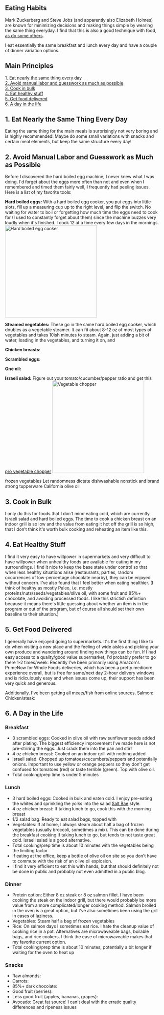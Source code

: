 ## Eating Habits
Mark Zuckerberg and Steve Jobs (and apparently also Elizabeth Holmes) are known for minimizing decisions and making things simple by wearing the same thing everyday. I find that this is also a good technique with food, [as do some others](https://www.theatlantic.com/family/archive/2019/03/eating-the-same-thing-lunch-meal/584347/). 

I eat essentially the same breakfast and lunch every day and have a couple of dinner variation options. 

## Main Principles
[1. Eat nearly the same thing every day](#1-eat-nearly-the-same-thing-every-day)<br>
[2. Avoid manual labor and guesswork as much as possible](#2-avoid-manual-labor-and-guesswork-as-much-as-possible)<br>
[3. Cook in bulk](#3-cook-in-bulk)<br>
[4. Eat healthy stuff](#4-eat-healthy-stuff)<br>
[5. Get food delivered](#5-get-food-delivered)<br>
[6. A day in the life](#6-a-day-in-the-life)<br>

## 1. Eat Nearly the Same Thing Every Day
Eating the same thing for the main meals is surprisingly not very boring and is highly recommended. Maybe do some small variations with snacks and certain meal elements, but keep the same structure every day! 

## 2. Avoid Manual Labor and Guesswork as Much as Possible
Before I discovered the hard boiled egg machine, I never knew what I was doing. I'd forget about the eggs more often than not and even when I remembered and timed them fairly well, I frequently had peeling issues. Here is a list of my favorite tools: 

**Hard boiled eggs:** With a hard boiled egg cooker, you put eggs into little slots, fill up a measuring cup up to the right level, and flip the switch. No waiting for water to boil or forgetting how much time the eggs need to cook for (I used to constantly forget about them) since the machine buzzes very loudly when it's finished. I cook 12 at a time every few days in the mornings. 
<img src="https://images-na.ssl-images-amazon.com/images/I/61037gzXCTL._SL1500_.jpg" alt="Hard boiled egg cooker" width="300"/>

**Steamed vegetables:** These go in the same hard boiled egg cooker, which doubles as a vegetable steamer. It can fit about 8-12 oz of most types of vegetables and takes 10ish minutes to steam. Again, just adding a bit of water, loading in the vegetables, and turning it on, and 

**Chicken breasts:** 

**Scrambled eggs:**

**One oil:**

**Israeli salad:** Figure out your tomato/cucumber/pepper ratio and get this [pro vegetable chopper](https://www.amazon.com/Chopper-Vegetable-Mueller-Vegetable-Fruit-Cheese-Onion-Chopper-Dicer-Kitchen/dp/B01HC7BNJA)
<img src="https://images-na.ssl-images-amazon.com/images/I/71-YsC0P46L._SL1500_.jpg" alt="Vegetable chopper" width="300"/>

frozen vegetables
Let randomness dictate
dishwashable
nonstick and brand
strong tupperware
California olive oil

## 3. Cook in Bulk
I only do this for foods that I don't mind eating cold, which are currently Israeli salad and hard boiled eggs. The time to cook a chicken breast on an indoor grill is so low and the value from eating it hot off the grill is so high, that I don't think it's worth bulk cooking and reheating an item like this. 

## 4. Eat Healthy Stuff
I find it very easy to have willpower in supermarkets and very difficult to have willpower when unhealthy foods are available for eating in my surroundings. I find it nice to keep the base state under control so that when less healthy situations arise (restaurants, parties, random occurrences of low-percentage chocolate nearby), they can be enjoyed without concern. I've also found that I feel better when eating healthier. (I think of healthy as mostly Paleo, i.e. mostly proteins/nuts/seeds/vegetables/olive oil, with some fruit and 85%+ chocolate, and avoiding processed foods. I like this strictish definition because it means there's little guessing about whether an item is in the program or out of the program, but of course all should set their own baseline to their situation.)

## 5. Get Food Delivered
I generally have enjoyed going to supermarkets. It's the first thing I like to do when visiting a new place and the feeling of wide aisles and picking your own produce and wandering around finding new things can be fun. If I had easy access to a quality/good value supermarket, I'd probably prefer to go there 1-2 times/week. Recently I've been primarily using Amazon's PrimeNow for Whole Foods deliveries, which has been a pretty mediocre experience overall, but is free for same/next day 2-hour delivery windows and is ridiculously easy and when issues come up, their support has been very quick and generous.

Additionally, I've been getting all meats/fish from online sources. 
Salmon: 
Chicken/steak: 

## 6. A Day in the Life
### Breakfast
- 3 scrambled eggs: Cooked in olive oil with raw sunflower seeds added after plating. The biggest efficiency improvement I've made here is not pre-stirring the eggs. Just crack them into the pan and stir! 
- 4 oz chicken breast: Cooked on an indoor grill with nothing added
- Israeli salad: Chopped up tomatoes/cucumbers/peppers and potentially onions. Important to use yellow or orange peppers so they don't get confused for tomatoes (red) or taste terrible (green). Top with olive oil. 
- Total cooking/prep time is under 5 minutes

### Lunch
- 3 hard boiled eggs: Cooked in bulk and eaten cold. I enjoy pre-eating the whites and sprinkling the yolks into the salad [Salt Bae](https://en.wikipedia.org/wiki/Salt_Bae) style.
- 4 oz chicken breast: If taking lunch to go, cook this with the morning breast
- 1/2 salad bag: Ready to eat salad bags, topped with 
- Vegetables: If at home, I always steam about half a bag of frozen vegetables (usually broccoli, sometimes a mix). This can be done during the breakfast cooking if taking lunch to go, but tends to not taste great cold. Israeli salad is a good alternative. 
- Total cooking/prep time is about 10 minutes with the vegetables being the limiting factor
- If eating at the office, keep a bottle of olive oil on site so you don't have to commute with the risk of an olive oil explosion. 
- I find it very efficient to eat this with hands, but that should definitely not be done in public and probably not even admitted in a public blog. 


### Dinner
- Protein option: Either 8 oz steak or 8 oz salmon fillet. I have been cooking the steak on the indoor grill, but there would probably be more value from a more complicated/longer cooking method. Salmon broiled in the oven is a great option, but I've also sometimes been using the grill in cases of laziness. 
- Vegetables: Steam half a bag of frozen vegetables
- Rice: On salmon days I sometimes eat rice. I hate the cleanup value of cooking rice in a pot. Alternatives are microwaveable bags, boilable bags, and rice cookers. I think the ease of microwaveable makes that my favorite current option. 
- Total cooking/prep time is about 10 minutes, potentially a bit longer if waiting for the oven to heat up

### Snacks
- Raw almonds: 
- Carrots: 
- 85%+ dark chocolate: 
- Good fruit (berries): 
- Less good fruit (apples, bananas, grapes): 
- Avocado: Great fat source! I can't deal with the erratic quality differences and ripeness issues
